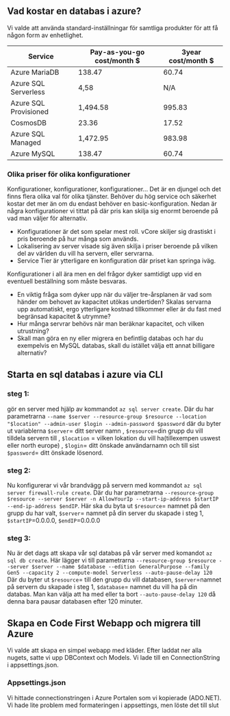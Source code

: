 ## Vad kostar en databas i azure?

Vi valde att använda standard-inställningar för samtliga produkter för att få någon form av enhetlighet.

| Service               | Pay-as-you-go cost/month $ | 3year cost/month $ |
| --------------------- | -------------------------- | ------------------ |
| Azure MariaDB         | 138.47                     | 60.74              |
| Azure SQL Serverless  | 4,58                       | N/A                |
| Azure SQL Provisioned | 1,494.58                   | 995.83             |
| CosmosDB              | 23.36                      | 17.52              |
| Azure SQL Managed     | 1,472.95                   | 983.98             |
| Azure MySQL           | 138.47                     | 60.74              |

### Olika priser för olika konfigurationer

Konfigurationer, konfigurationer, konfigurationer... Det är en djungel och det finns flera olika val för olika tjänster. Behöver du hög service och säkerhet kostar det mer än om du endast behöver en basic-konfiguration. Nedan är några konfigurationer vi tittat på där pris kan skilja sig enormt beroende på vad man väljer för alternativ.

- Konfigurationer är det som spelar mest roll. vCore skiljer sig drastiskt i pris beroende på hur många som används.
- Lokalisering av server visade sig även skilja i priser beroende på vilken del av världen du vill ha servern, eller servrarna. 
- Service Tier är ytterligare en konfiguration där priset kan springa iväg.

Konfigurationer i all ära men en del frågor dyker samtidigt upp vid en eventuell beställning som måste besvaras.

- En viktig fråga som dyker upp när du väljer tre-årsplanen är vad som händer om behovet av kapacitet utökas undertiden? Skalas servarna upp automatiskt, ergo ytterligare kostnad tillkommer eller är du fast med begränsad kapacitet & utrymme?
- Hur många servrar behövs när man beräknar kapacitet, och vilken utrustning?
- Skall man göra en ny eller migrera en befintlig databas och har du exempelvis en MySQL databas, skall du istället välja ett annat billigare alternativ?



## Starta en sql databas i azure via CLI
### steg 1:  

gör en server med hjälp av kommandot  `az sql server create`. Där du har parametrarna `--name $server --resource-group $resource --location "$location" --admin-user $login --admin-password $password`
där du byter ut variablerna `$server`= ditt server namn , `$resource`=din grupp du vill tilldela servern till , `$location` = vilken lokation du vill ha(tillexempen uswest eller north europe) , `$login`= ditt önskade användarnamn och till sist `$password`= ditt önskade lösenord.

### steg 2:

Nu konfigurerar  vi vår brandvägg på servern med kommandot `az sql server firewall-rule create`. Där du har parametrarna  `--resource-group $resource --server $server -n AllowYourIp --start-ip-address $startIP --end-ip-address $endIP`.  Här ska du byta ut `$resource`= namnet på den grupp du har valt, `$server`= namnet på din server du skapade i steg 1, `$startIP`=0.0.0.0, `$endIP`=0.0.0.0

### steg 3:

Nu är det dags att skapa vår sql databas på vår server med komandot `az sql db create`.
Här lägger vi till parametrarna `--resource-group $resource --server $server --name $database --edition GeneralPurpose --family Gen5 --capacity 2 --compute-model Serverless --auto-pause-delay 120
`
Där du byter ut `$resource`= till den grupp du vill databasen, `$server`=namnet på servern du skapade i steg 1, `$database`= namnet du vill ha på din databas.
Man kan välja att ha med eller ta bort `--auto-pause-delay 120` då denna bara pausar databasen efter 120 minuter.

  

## Skapa en Code First Webapp och migrera till Azure

Vi valde att skapa en simpel webapp med kläder. Efter laddat ner alla nugets, satte vi upp DBContext och Models. Vi lade till en ConnectionString i appsettings.json.

### Appsettings.json

Vi hittade connectionstringen i Azure Portalen som vi kopierade (ADO.NET). Vi hade lite problem med formateringen i appsettings, men löste det till slut